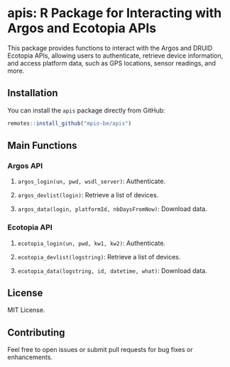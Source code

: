 
# apis: R Package for Interacting with Argos and Ecotopia APIs

This package provides functions to interact with the Argos and DRUID Ecotopia APIs, allowing users to authenticate, retrieve device information, and access platform data, such as GPS locations, sensor readings, and more.

## Installation

You can install the `apis` package directly from GitHub:

```r
remotes::install_github("mpio-be/apis")
```

## Main Functions

### Argos API

1. `argos_login(un, pwd, wsdl_server)`: Authenticate.

2. `argos_devlist(login)`: Retrieve a list of devices.

3. `argos_data(login, platformId, nbDaysFromNow)`: Download data.

### Ecotopia API

1. `ecotopia_login(un, pwd, kw1, kw2)`: Authenticate.

2. `ecotopia_devlist(logstring)`: Retrieve a list of devices.

3. `ecotopia_data(logstring, id, datetime, what)`: Download data.


## License
MIT License.

## Contributing
Feel free to open issues or submit pull requests for bug fixes or enhancements.
